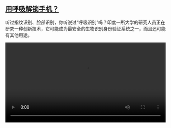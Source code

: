 <!--1711268224000-->
[用呼吸解锁手机？](https://www.dw.com/zh/%E7%94%A8%E5%91%BC%E5%90%B8%E8%A7%A3%E9%94%81%E6%89%8B%E6%9C%BA%EF%BC%9F/a-68631350)
------

<p>听过指纹识别、脸部识别，你听说过“呼吸识别”吗？印度一所大学的研究人员正在研究一种创新技术，它可能成为最安全的生物识别身份验证系统之一，而且还可能有其他用途。</small></p><video src="https://tvdownloaddw-a.akamaihd.net/Events/mp4/vdt_zh/2024/dwvgchi240321_indiabreathing_01icw_AVC_1280x720.mp4" controls style="width:100%"></video>

